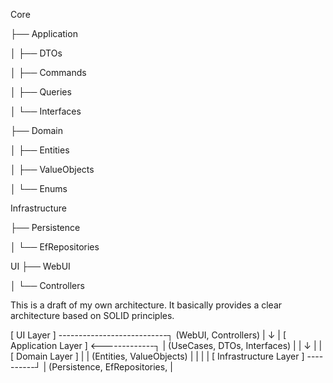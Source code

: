 Core

├── Application

│   ├── DTOs

│   ├── Commands

│   ├── Queries

│   └── Interfaces

├── Domain

│   ├── Entities

│   ├── ValueObjects

│   └── Enums


Infrastructure

├── Persistence

│   └── EfRepositories

UI
├── WebUI

│   └── Controllers


This is a draft of my own architecture. It basically provides a clear architecture based on SOLID principles.


[ UI Layer ] ---------------------------┐
    (WebUI, Controllers)               |
                ↓                     |
[ Application Layer ] <-------------┐ |
    (UseCases, DTOs, Interfaces)    | |
                ↓                  | |
[ Domain Layer ]                   | |
    (Entities, ValueObjects)       | |
                                   | |
[ Infrastructure Layer ] ----------┘ |
    (Persistence, EfRepositories,   |
